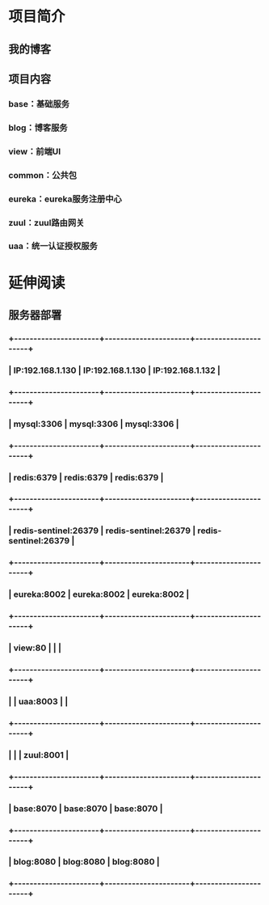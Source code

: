 # 项目简介
## 我的博客
## 项目内容
### base：基础服务
### blog：博客服务
### view：前端UI
### common：公共包
### eureka：eureka服务注册中心
### zuul：zuul路由网关
### uaa：统一认证授权服务

# 延伸阅读
## 服务器部署
### +----------------------+----------------------+----------------------+
### | IP:192.168.1.130     | IP:192.168.1.130     | IP:192.168.1.132     |
### +----------------------+----------------------+----------------------+
### | mysql:3306           | mysql:3306           | mysql:3306           |
### +----------------------+----------------------+----------------------+
### | redis:6379           | redis:6379           | redis:6379           |
### +----------------------+----------------------+----------------------+
### | redis-sentinel:26379 | redis-sentinel:26379 | redis-sentinel:26379 |
### +----------------------+----------------------+----------------------+
### | eureka:8002          | eureka:8002          | eureka:8002          |
### +----------------------+----------------------+----------------------+
### | view:80              |                      |                      |
### +----------------------+----------------------+----------------------+
### |                      | uaa:8003             |                      |
### +----------------------+----------------------+----------------------+
### |                      |                      | zuul:8001            |
### +----------------------+----------------------+----------------------+
### | base:8070            | base:8070            | base:8070            |
### +----------------------+----------------------+----------------------+
### | blog:8080            | blog:8080            | blog:8080            |
### +----------------------+----------------------+----------------------+